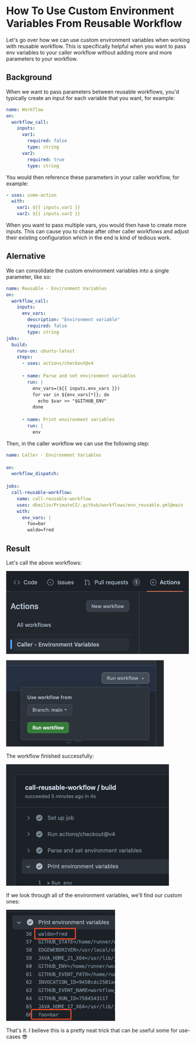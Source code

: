 # How To Use Custom Environment Variables From Reusable Workflow
Let's go over how we can use custom environment variables when working with reusable workflow.
This is specifically helpful when you want to pass env variables to your caller workflow without adding more and more parameters to your workflow.

## Background
When we want to pass parameters between reusable workflows, you'd typically create an input for each variable that you want, for example:
```yaml
name: Workflow
on:
  workflow_call:
    inputs:
      var1:
        required: false
        type: string
      var2:
        required: true
        type: string
```

You would then reference these parameters in your caller workflow, for example:
```yaml
- uses: some-action
  with:
    var1: ${{ inputs.var1 }}
    var2: ${{ inputs.var2 }}
```
When you want to pass multiple vars, you would then have to create more inputs. This can cause you to chase after other caller workflows and adjust their existing configuration which in the end is kind of tedious work.

## Alernative
We can consolidate the custom environment variables into a single parameter, like so: 
```yaml
name: Reusable - Environment Variables
on:
  workflow_call:
    inputs:
      env_vars:
        description: "Environment variable"
        required: false
        type: string
jobs:
  build:
    runs-on: ubuntu-latest
    steps:
      - uses: actions/checkout@v4

      - name: Parse and set environment variables
        run: |
          env_vars=(${{ inputs.env_vars }})
          for var in ${env_vars[*]}; do
            echo $var >> "$GITHUB_ENV"
          done

      - name: Print environment variables
        run: |
          env
```

Then, in the caller workflow we can use the following step:
```yaml
name: Caller - Environment Variables

on:
  workflow_dispatch:

jobs:
  call-reusable-workflow:
    name: call-reusable-workflow
    uses: dbeilin/PrimateCI/.github/workflows/env_reusable.yml@main
    with:
      env_vars: |
        foo=bar
        waldo=fred
```

## Result
Let's call the above workflows:

![](images/reusable1-call-action.png)

![](images/reusable1-run-wf.png)

The workflow finished successfully:

![](images/reusable1-success.png)

If we look through all of the environment variables, we'll find our custom ones:

![](images/reusable1-result.png)

That's it. I believe this is a pretty neat trick that can be useful some for use-cases 😎
